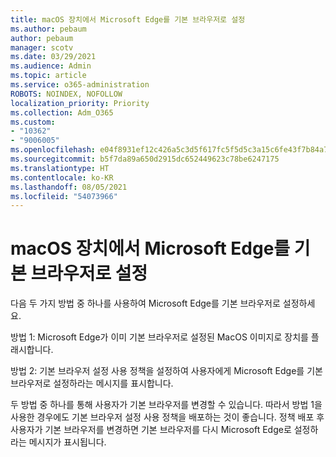```yaml
---
title: macOS 장치에서 Microsoft Edge를 기본 브라우저로 설정
ms.author: pebaum
author: pebaum
manager: scotv
ms.date: 03/29/2021
ms.audience: Admin
ms.topic: article
ms.service: o365-administration
ROBOTS: NOINDEX, NOFOLLOW
localization_priority: Priority
ms.collection: Adm_O365
ms.custom:
- "10362"
- "9006005"
ms.openlocfilehash: e04f8931ef12c426a5c3d5f617fc5f5d5c3a15c6fe43f7b84a7e97e8ee04e3fc
ms.sourcegitcommit: b5f7da89a650d2915dc652449623c78be6247175
ms.translationtype: HT
ms.contentlocale: ko-KR
ms.lasthandoff: 08/05/2021
ms.locfileid: "54073966"
---
```

# <a name="set-microsoft-edge-as-the-default-browser-on-a-macos-device"></a>macOS 장치에서 Microsoft Edge를 기본 브라우저로 설정

다음 두 가지 방법 중 하나를 사용하여 Microsoft Edge를 기본 브라우저로 설정하세요.

방법 1: Microsoft Edge가 이미 기본 브라우저로 설정된 MacOS 이미지로 장치를 플래시합니다.

방법 2: 기본 브라우저 설정 사용 정책을 설정하여 사용자에게 Microsoft Edge를 기본 브라우저로 설정하라는 메시지를 표시합니다.

두 방법 중 하나를 통해 사용자가 기본 브라우저를 변경할 수 있습니다. 따라서 방법 1을 사용한 경우에도 기본 브라우저 설정 사용 정책을 배포하는 것이 좋습니다. 정책 배포 후 사용자가 기본 브라우저를 변경하면 기본 브라우저를 다시 Microsoft Edge로 설정하라는 메시지가 표시됩니다.
